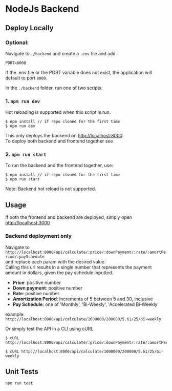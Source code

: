 # NodeJs Backend

## Deploy Locally
### Optional: 
Navigate to `./backend` and create a `.env` file and add 
```
PORT=8000
```
If the .env file or the PORT variable does not exist, the application will default to port `8000`.


In the `./backend` folder, run one of two scripts:

### 1. `npm run dev`

Hot reloading is supported when this script is run.
```
$ npm install // if repo cloned for the first time
$ npm run dev
```

This only deploys the backend on [http://localhost:8000](http://localhost:8000).\
To deploy both backend and frontend together see 

### 2. `npm run start`


To run the backend and the frontend together, use:
```
$ npm install // if repo cloned for the first time
$ npm run start
```

Note: Backend hot reload is not supported.

## Usage

If both the frontend and backend are deployed, simply open [http://localhost:3000](http://localhost:3000)


### Backend deployment only

Navigate to `http://localhost:8000/api/calculate/:price/:downPayment/:rate/:amortPeriod/:paySchedule`\
and replace each param with the desired value.\
Calling this url results in a single number that represents the payment amount in dollars, given the pay schedule inputted.

- __Price__: positive number
- __Down payment__: positive number
- __Rate__: positive number
- __Amortization Period__: Increments of 5 between 5 and 30, inclusive
- __Pay Schedule__: one of 'Monthly', 'Bi-Weekly', 'Accelerated Bi-Weekly'

example:
`http://localhost:8000/api/calculate/1000000/200000/5.61/25/bi-weekly`

Or simply test the API in a CLI using cURL
```
$ cURL http://localhost:8000/api/calculate/:price/:downPayment/:rate/:amortPeriod/:paySchedule

$ cURL http://localhost:8000/api/calculate/1000000/200000/5.61/25/bi-weekly
```

## Unit Tests
```
npm run test
```